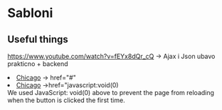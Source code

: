 # Sabloni

<h2>Useful things</h2>

https://www.youtube.com/watch?v=fEYx8dQr_cQ -> Ajax i Json ubavo prakticno + backend

<li><a href="#">Chicago</a> -> href="#" </li> 
<li><a href="javascript:void(0)">Chicago</a> ->href="javascript:void(0) </li> 
We used JavaScript: void(0) above to prevent the page from reloading when the button is clicked the first time.<br>


